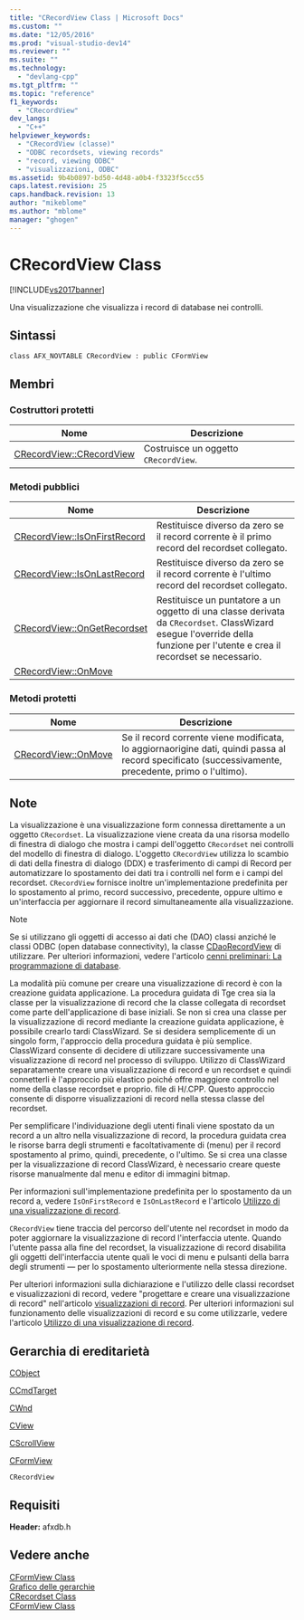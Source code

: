```yaml
---
title: "CRecordView Class | Microsoft Docs"
ms.custom: ""
ms.date: "12/05/2016"
ms.prod: "visual-studio-dev14"
ms.reviewer: ""
ms.suite: ""
ms.technology: 
  - "devlang-cpp"
ms.tgt_pltfrm: ""
ms.topic: "reference"
f1_keywords: 
  - "CRecordView"
dev_langs: 
  - "C++"
helpviewer_keywords: 
  - "CRecordView (classe)"
  - "ODBC recordsets, viewing records"
  - "record, viewing ODBC"
  - "visualizzazioni, ODBC"
ms.assetid: 9b4b0897-bd50-4d48-a0b4-f3323f5ccc55
caps.latest.revision: 25
caps.handback.revision: 13
author: "mikeblome"
ms.author: "mblome"
manager: "ghogen"
---
```

# CRecordView Class
[!INCLUDE[vs2017banner](../../assembler/inline/includes/vs2017banner.md)]

Una visualizzazione che visualizza i record di database nei controlli.  
  
## Sintassi  
  
```  
class AFX_NOVTABLE CRecordView : public CFormView  
```  
  
## Membri  
  
### Costruttori protetti  
  
|Nome|Descrizione|  
|----------|-----------------|  
|[CRecordView::CRecordView](../Topic/CRecordView::CRecordView.md)|Costruisce un oggetto `CRecordView`.|  
  
### Metodi pubblici  
  
|Nome|Descrizione|  
|----------|-----------------|  
|[CRecordView::IsOnFirstRecord](../Topic/CRecordView::IsOnFirstRecord.md)|Restituisce diverso da zero se il record corrente è il primo record del recordset collegato.|  
|[CRecordView::IsOnLastRecord](../Topic/CRecordView::IsOnLastRecord.md)|Restituisce diverso da zero se il record corrente è l'ultimo record del recordset collegato.|  
|[CRecordView::OnGetRecordset](../Topic/CRecordView::OnGetRecordset.md)|Restituisce un puntatore a un oggetto di una classe derivata da `CRecordset`.  ClassWizard esegue l'override della funzione per l'utente e crea il recordset se necessario.|  
|[CRecordView::OnMove](../Topic/CRecordView::OnMove.md)||  
  
### Metodi protetti  
  
|Nome|Descrizione|  
|----------|-----------------|  
|[CRecordView::OnMove](../Topic/CRecordView::OnMove.md)|Se il record corrente viene modificata, lo aggiornaorigine dati, quindi passa al record specificato \(successivamente, precedente, primo o l'ultimo\).|  
  
## Note  
 La visualizzazione è una visualizzazione form connessa direttamente a un oggetto `CRecordset`.  La visualizzazione viene creata da una risorsa modello di finestra di dialogo che mostra i campi dell'oggetto `CRecordset` nei controlli del modello di finestra di dialogo.  L'oggetto `CRecordView` utilizza lo scambio di dati della finestra di dialogo \(DDX\) e trasferimento di campi di Record per automatizzare lo spostamento dei dati tra i controlli nel form e i campi del recordset.  `CRecordView` fornisce inoltre un'implementazione predefinita per lo spostamento al primo, record successivo, precedente, oppure ultimo e un'interfaccia per aggiornare il record simultaneamente alla visualizzazione.  
  
> [!NOTE]
>  Se si utilizzano gli oggetti di accesso ai dati che \(DAO\) classi anziché le classi ODBC \(open database connectivity\), la classe [CDaoRecordView](../../mfc/reference/cdaorecordview-class.md) di utilizzare.  Per ulteriori informazioni, vedere l'articolo [cenni preliminari: La programmazione di database](../../data/data-access-programming-mfc-atl.md).  
  
 La modalità più comune per creare una visualizzazione di record è con la creazione guidata applicazione.  La procedura guidata di Tge crea sia la classe per la visualizzazione di record che la classe collegata di recordset come parte dell'applicazione di base iniziali.  Se non si crea una classe per la visualizzazione di record mediante la creazione guidata applicazione, è possibile crearlo tardi ClassWizard.  Se si desidera semplicemente di un singolo form, l'approccio della procedura guidata è più semplice.  ClassWizard consente di decidere di utilizzare successivamente una visualizzazione di record nel processo di sviluppo.  Utilizzo di ClassWizard separatamente creare una visualizzazione di record e un recordset e quindi connetterli è l'approccio più elastico poiché offre maggiore controllo nel nome della classe recordset e proprio. file di H\/.CPP.  Questo approccio consente di disporre visualizzazioni di record nella stessa classe del recordset.  
  
 Per semplificare l'individuazione degli utenti finali viene spostato da un record a un altro nella visualizzazione di record, la procedura guidata crea le risorse barra degli strumenti e facoltativamente di \(menu\) per il record spostamento al primo, quindi, precedente, o l'ultimo.  Se si crea una classe per la visualizzazione di record ClassWizard, è necessario creare queste risorse manualmente dal menu e editor di immagini bitmap.  
  
 Per informazioni sull'implementazione predefinita per lo spostamento da un record a, vedere `IsOnFirstRecord` e `IsOnLastRecord` e l'articolo [Utilizzo di una visualizzazione di record](../../data/using-a-record-view-mfc-data-access.md).  
  
 `CRecordView` tiene traccia del percorso dell'utente nel recordset in modo da poter aggiornare la visualizzazione di record l'interfaccia utente.  Quando l'utente passa alla fine del recordset, la visualizzazione di record disabilita gli oggetti dell'interfaccia utente quali le voci di menu e pulsanti della barra degli strumenti — per lo spostamento ulteriormente nella stessa direzione.  
  
 Per ulteriori informazioni sulla dichiarazione e l'utilizzo delle classi recordset e visualizzazioni di record, vedere "progettare e creare una visualizzazione di record" nell'articolo [visualizzazioni di record](../../data/record-views-mfc-data-access.md).  Per ulteriori informazioni sul funzionamento delle visualizzazioni di record e su come utilizzarle, vedere l'articolo [Utilizzo di una visualizzazione di record](../../data/using-a-record-view-mfc-data-access.md).  
  
## Gerarchia di ereditarietà  
 [CObject](../../mfc/reference/cobject-class.md)  
  
 [CCmdTarget](../../mfc/reference/ccmdtarget-class.md)  
  
 [CWnd](../../mfc/reference/cwnd-class.md)  
  
 [CView](../../mfc/reference/cview-class.md)  
  
 [CScrollView](../../mfc/reference/cscrollview-class.md)  
  
 [CFormView](../../mfc/reference/cformview-class.md)  
  
 `CRecordView`  
  
## Requisiti  
 **Header:** afxdb.h  
  
## Vedere anche  
 [CFormView Class](../../mfc/reference/cformview-class.md)   
 [Grafico delle gerarchie](../../mfc/hierarchy-chart.md)   
 [CRecordset Class](../../mfc/reference/crecordset-class.md)   
 [CFormView Class](../../mfc/reference/cformview-class.md)